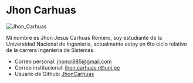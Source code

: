 # Jhon Carhuas

![Jhon_Carhuas](Jhon_Carhuas.jpg)

Mi nombre es Jhon Jesus Carhuas Romero, soy estudiante de la Universidad Nacional de Ingenieria, actualmente estoy en 6to ciclo relativo de la carrera Ingenieria de Sistemas.

- Correo personal: jhoncr885@gmail.com
- Correo institucional: jhon.carhuas.r@uni.pe
- Usuario de Github: [JhonCarhuas](https://github.com/JhonCarhuas)
